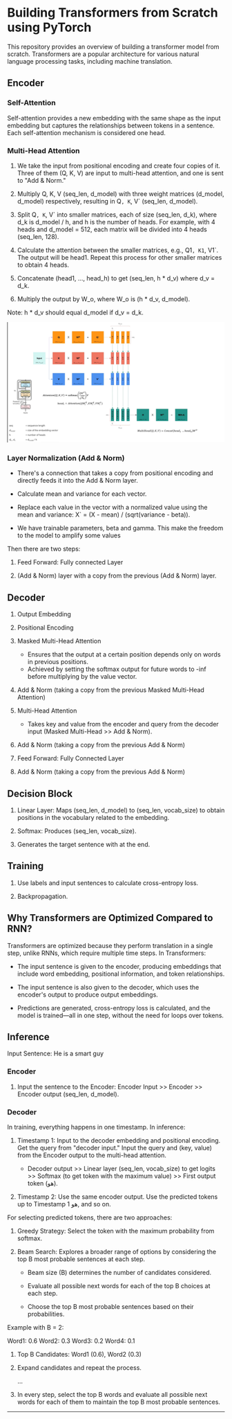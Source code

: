 
# Building Transformers from Scratch using PyTorch

This repository provides an overview of building a transformer model from scratch. Transformers are a popular architecture for various natural language processing tasks, including machine translation.

## Encoder

### Self-Attention

Self-attention provides a new embedding with the same shape as the input embedding but captures the relationships between tokens in a sentence. Each self-attention mechanism is considered one head.

### Multi-Head Attention

1. We take the input from positional encoding and create four copies of it. Three of them (Q, K, V) are input to multi-head attention, and one is sent to "Add & Norm."

2. Multiply Q, K, V (seq_len, d_model) with three weight matrices (d_model, d_model) respectively, resulting in Q`, K`, V` (seq_len, d_model).

3. Split Q`, K`, V` into smaller matrices, each of size (seq_len, d_k), where d_k is d_model / h, and h is the number of heads. For example, with 4 heads and d_model = 512, each matrix will be divided into 4 heads (seq_len, 128).

4. Calculate the attention between the smaller matrices, e.g., Q1`, K1`, V1`. The output will be head1. Repeat this process for other smaller matrices to obtain 4 heads.

5. Concatenate (head1, ..., head_h) to get (seq_len, h * d_v) where d_v = d_k.

6. Multiply the output by W_o, where W_o is (h * d_v, d_model).

Note: h * d_v should equal d_model if d_v = d_k.


![multi-head-attention-archtictre.png](images%2Fmulti-head-attention-archtictre.png)


### Layer Normalization (Add & Norm)

- There's a connection that takes a copy from positional encoding and directly feeds it into the Add & Norm layer.

- Calculate mean and variance for each vector.

- Replace each value in the vector with a normalized value using the mean and variance: X` = (X - mean) / (sqrt(variance - beta)).

- We have trainable parameters, beta and gamma. This make the freedom to the model to amplify some values

Then there are two steps:

1. Feed Forward: Fully connected Layer

2. (Add & Norm) layer with a copy from the previous (Add & Norm) layer.

## Decoder

1. Output Embedding

2. Positional Encoding

3. Masked Multi-Head Attention
   - Ensures that the output at a certain position depends only on words in previous positions.
   - Achieved by setting the softmax output for future words to -inf before multiplying by the value vector.

4. Add & Norm (taking a copy from the previous Masked Multi-Head Attention)

5. Multi-Head Attention
   - Takes key and value from the encoder and query from the decoder input (Masked Multi-Head >> Add & Norm).

6. Add & Norm (taking a copy from the previous Add & Norm)

7. Feed Forward: Fully Connected Layer

8. Add & Norm (taking a copy from the previous Add & Norm)

## Decision Block

1. Linear Layer: Maps (seq_len, d_model) to (seq_len, vocab_size) to obtain positions in the vocabulary related to the embedding.

2. Softmax: Produces (seq_len, vocab_size).

3. Generates the target sentence with <EOS> at the end.

## Training

1. Use labels and input sentences to calculate cross-entropy loss.

2. Backpropagation.

## Why Transformers are Optimized Compared to RNN?

Transformers are optimized because they perform translation in a single step, unlike RNNs, which require multiple time steps. In Transformers:

- The input sentence is given to the encoder, producing embeddings that include word embedding, positional information, and token relationships.

- The input sentence is also given to the decoder, which uses the encoder's output to produce output embeddings.

- Predictions are generated, cross-entropy loss is calculated, and the model is trained—all in one step, without the need for loops over tokens.

## Inference

Input Sentence: <SOS> He is a smart guy <EOS>

### Encoder

1. Input the sentence to the Encoder: Encoder Input >> Encoder >> Encoder output (seq_len, d_model).

### Decoder

In training, everything happens in one timestamp. In inference:

1. Timestamp 1: Input <SOS> to the decoder embedding and positional encoding. Get the query from "decoder input." Input the query and (key, value) from the Encoder output to the multi-head attention.

    - Decoder output >> Linear layer (seq_len, vocab_size) to get logits >> Softmax (to get token with the maximum value) >> First output token (هو).

2. Timestamp 2: Use the same encoder output. Use the predicted tokens up to Timestamp 1 <SOS> هو, and so on.

For selecting predicted tokens, there are two approaches:

1. Greedy Strategy: Select the token with the maximum probability from softmax.

2. Beam Search: Explores a broader range of options by considering the top B most probable sentences at each step.

   - Beam size (B) determines the number of candidates considered.

   - Evaluate all possible next words for each of the top B choices at each step.

   - Choose the top B most probable sentences based on their probabilities.

Example with B = 2:

Word1: 0.6
Word2: 0.3
Word3: 0.2
Word4: 0.1

1. Top B Candidates: Word1 (0.6), Word2 (0.3)

2. Expand candidates and repeat the process.

   ...

4. In every step, select the top B words and evaluate all possible next words for each of them to maintain the top B most probable sentences.

---
 
